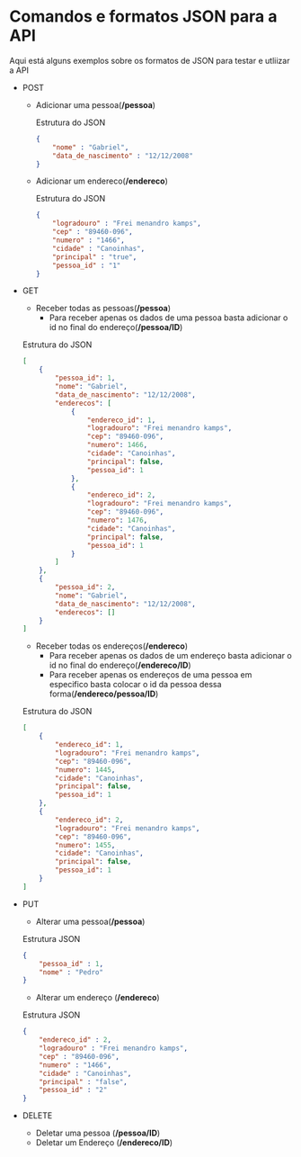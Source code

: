 # Comandos e formatos JSON para a API

Aqui está alguns exemplos sobre os formatos de JSON para testar e utliizar a API

- POST
    - Adicionar uma pessoa(**/pessoa**)
        
        Estrutura do JSON
        
        ```json
        {
        	"nome" : "Gabriel",
        	"data_de_nascimento" : "12/12/2008"
        }
        ```
        
    - Adicionar um endereco(**/endereco**)
        
        Estrutura do JSON
        
        ```json
        {
        	"logradouro" : "Frei menandro kamps",
        	"cep" : "89460-096",
        	"numero" : "1466",
        	"cidade" : "Canoinhas",
        	"principal" : "true",
        	"pessoa_id" : "1"
        }
        ```
        
- GET
    - Receber todas as pessoas(**/pessoa**)
        - Para receber apenas os dados de uma pessoa basta adicionar o id no final do endereço(**/pessoa/ID**)
    
    Estrutura do JSON
    
    ```json
    [
    	{
    		"pessoa_id": 1,
    		"nome": "Gabriel",
    		"data_de_nascimento": "12/12/2008",
    		"enderecos": [
    			{
    				"endereco_id": 1,
    				"logradouro": "Frei menandro kamps",
    				"cep": "89460-096",
    				"numero": 1466,
    				"cidade": "Canoinhas",
    				"principal": false,
    				"pessoa_id": 1
    			},
    			{
    				"endereco_id": 2,
    				"logradouro": "Frei menandro kamps",
    				"cep": "89460-096",
    				"numero": 1476,
    				"cidade": "Canoinhas",
    				"principal": false,
    				"pessoa_id": 1
    			}
    		]
    	},
    	{
    		"pessoa_id": 2,
    		"nome": "Gabriel",
    		"data_de_nascimento": "12/12/2008",
    		"enderecos": []
    	}
    ]
    ```
    
    - Receber todas os endereços(**/endereco**)
        - Para receber apenas os dados de um endereço basta adicionar o id no final do endereço(**/endereco/ID**)
        - Para receber apenas os endereços de uma pessoa em especifico basta colocar o id da pessoa dessa forma(**/endereco/pessoa/ID**)
    
    Estrutura do JSON
    
    ```json
    [
    	{
    		"endereco_id": 1,
    		"logradouro": "Frei menandro kamps",
    		"cep": "89460-096",
    		"numero": 1445,
    		"cidade": "Canoinhas",
    		"principal": false,
    		"pessoa_id": 1
    	},
    	{
    		"endereco_id": 2,
    		"logradouro": "Frei menandro kamps",
    		"cep": "89460-096",
    		"numero": 1455,
    		"cidade": "Canoinhas",
    		"principal": false,
    		"pessoa_id": 1
    	}
    ]
    ```
    
- PUT
    - Alterar uma pessoa(**/pessoa**)
    
    Estrutura JSON
    
    ```json
    {
    	"pessoa_id" : 1,
    	"nome" : "Pedro"
    }
    ```
    
    - Alterar um endereço (**/endereco**)
    
    Estrutura JSON
    
    ```json
    {
    	"endereco_id" : 2,
    	"logradouro" : "Frei menandro kamps",
    	"cep" : "89460-096",
    	"numero" : "1466",
    	"cidade" : "Canoinhas",
    	"principal" : "false",
    	"pessoa_id" : "2"
    }
    ```
    
- DELETE
    - Deletar uma pessoa (**/pessoa/ID**)
    - Deletar um Endereço (**/endereco/ID**)